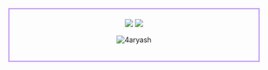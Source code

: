 <div align="center" style="border: 2px solid #BF91F3; padding: 20px; max-width: 600px; margin: 0 auto;">
  <img src="https://i.pinimg.com/originals/a4/b2/cf/a4b2cf52d8ed2e49e10c7eecca6777a3.gif" />
  <img src="https://streak-stats.demolab.com/?user=4aryash&theme=rising-sun&hide_border=true&background=FFFFFF00">
  <p align="center"> <img src="https://komarev.com/ghpvc/?username=4aryash&color=20C20E" alt="4aryash" /> </p>
</div>
